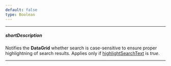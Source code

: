 ```yaml
---
default: false
type: Boolean
---
```

---
##### shortDescription
Notifies the **DataGrid** whether search is case-sensitive to ensure proper highlightning of search results. Applies only if [highlightSearchText](/api-reference/10%20UI%20Widgets/dxDataGrid/1%20Configuration/searchPanel/highlightSearchText.md '/Documentation/ApiReference/UI_Widgets/dxDataGrid/Configuration/searchPanel/#highlightSearchText') is *true*.

---
